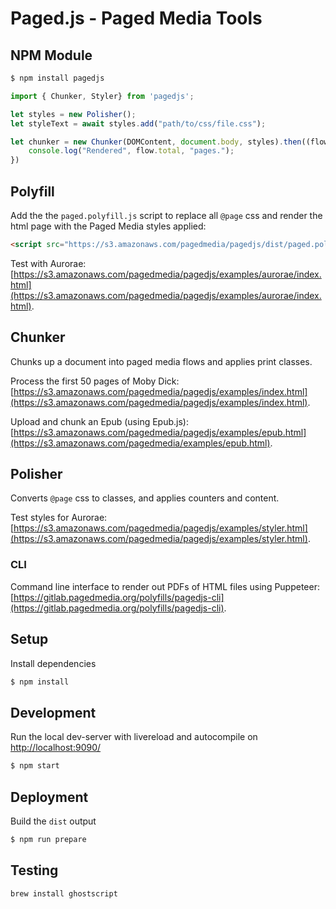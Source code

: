 Paged.js - Paged Media Tools
===========

## NPM Module
```sh
$ npm install pagedjs
```

```js
import { Chunker, Styler} from 'pagedjs';

let styles = new Polisher();
let styleText = await styles.add("path/to/css/file.css");

let chunker = new Chunker(DOMContent, document.body, styles).then((flow) => {
	console.log("Rendered", flow.total, "pages.");
})
```

## Polyfill

Add the the `paged.polyfill.js` script to replace all `@page` css and render the html page with the Paged Media styles applied:

```html
<script src="https://s3.amazonaws.com/pagedmedia/pagedjs/dist/paged.polyfill.js"></script>
```

Test with Aurorae: [https://s3.amazonaws.com/pagedmedia/pagedjs/examples/aurorae/index.html](https://s3.amazonaws.com/pagedmedia/pagedjs/examples/aurorae/index.html).

## Chunker
Chunks up a document into paged media flows and applies print classes.

Process the first 50 pages of Moby Dick: [https://s3.amazonaws.com/pagedmedia/pagedjs/examples/index.html](https://s3.amazonaws.com/pagedmedia/pagedjs/examples/index.html).

Upload and chunk an Epub (using Epub.js): [https://s3.amazonaws.com/pagedmedia/pagedjs/examples/epub.html](https://s3.amazonaws.com/pagedmedia/examples/epub.html).

## Polisher
Converts `@page` css to classes, and applies counters and content.

Test styles for Aurorae: [https://s3.amazonaws.com/pagedmedia/pagedjs/examples/styler.html](https://s3.amazonaws.com/pagedmedia/pagedjs/examples/styler.html).

### CLI

Command line interface to render out PDFs of HTML files using Puppeteer: [https://gitlab.pagedmedia.org/polyfills/pagedjs-cli](https://gitlab.pagedmedia.org/polyfills/pagedjs-cli).

## Setup
Install dependencies
```sh
$ npm install
```

## Development
Run the local dev-server with livereload and autocompile on [http://localhost:9090/](http://localhost:9090/)
```sh
$ npm start
```

## Deployment
Build the `dist` output
```sh
$ npm run prepare
```
## Testing

`brew install ghostscript`
